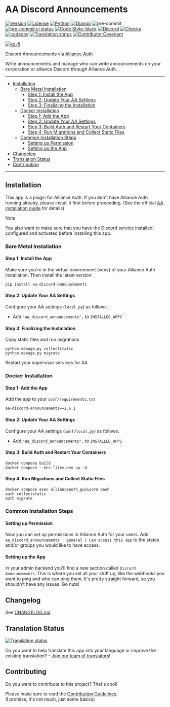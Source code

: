 # AA Discord Announcements<a name="aa-discord-announcements"></a>

[![Version](https://img.shields.io/pypi/v/aa-discord-announcements?label=release)](https://pypi.org/project/aa-discord-announcements/)
[![License](https://img.shields.io/github/license/ppfeufer/aa-discord-announcements)](https://github.com/ppfeufer/aa-discord-announcements/blob/master/LICENSE)
[![Python](https://img.shields.io/pypi/pyversions/aa-discord-announcements)](https://pypi.org/project/aa-discord-announcements/)
[![Django](https://img.shields.io/pypi/djversions/aa-discord-announcements?label=django)](https://pypi.org/project/aa-discord-announcements/)
![pre-commit](https://img.shields.io/badge/pre--commit-enabled-brightgreen?logo=pre-commit&logoColor=white)
[![pre-commit.ci status](https://results.pre-commit.ci/badge/github/ppfeufer/aa-discord-announcements/master.svg)](https://results.pre-commit.ci/latest/github/ppfeufer/aa-discord-announcements/master)
[![Code Style: black](https://img.shields.io/badge/code%20style-black-000000.svg)](http://black.readthedocs.io/en/latest/)
[![Discord](https://img.shields.io/discord/790364535294132234?label=discord)](https://discord.gg/zmh52wnfvM)
[![Checks](https://github.com/ppfeufer/aa-discord-announcements/actions/workflows/automated-checks.yml/badge.svg)](https://github.com/ppfeufer/aa-discord-announcements/actions/workflows/automated-checks.yml)
[![codecov](https://codecov.io/gh/ppfeufer/aa-discord-announcements/branch/master/graph/badge.svg?token=9I6HQB6W6J)](https://codecov.io/gh/ppfeufer/aa-discord-announcements)
[![Translation status](https://weblate.ppfeufer.de/widget/alliance-auth-apps/aa-discord-announcements/svg-badge.svg)](https://weblate.ppfeufer.de/engage/alliance-auth-apps/)
[![Contributor Covenant](https://img.shields.io/badge/Contributor%20Covenant-2.1-4baaaa.svg)](https://github.com/ppfeufer/aa-discord-announcements/blob/master/CODE_OF_CONDUCT.md)

[![ko-fi](https://ko-fi.com/img/githubbutton_sm.svg)](https://ko-fi.com/N4N8CL1BY)

Discord Announcements via [Alliance Auth](https://gitlab.com/allianceauth/allianceauth)

Write announcements and manage who can write announcements on your corporation or
alliance Discord through Alliance Auth.

______________________________________________________________________

<!-- mdformat-toc start --slug=github --maxlevel=6 --minlevel=2 -->

- [Installation](#installation)
  - [Bare Metal Installation](#bare-metal-installation)
    - [Step 1: Install the App](#step-1-install-the-app)
    - [Step 2: Update Your AA Settings](#step-2-update-your-aa-settings)
    - [Step 3: Finalizing the Installation](#step-3-finalizing-the-installation)
  - [Docker Installation](#docker-installation)
    - [Step 1: Add the App](#step-1-add-the-app)
    - [Step 2: Update Your AA Settings](#step-2-update-your-aa-settings-1)
    - [Step 3: Build Auth and Restart Your Containers](#step-3-build-auth-and-restart-your-containers)
    - [Step 4: Run Migrations and Collect Static Files](#step-4-run-migrations-and-collect-static-files)
  - [Common Installation Steps](#common-installation-steps)
    - [Setting up Permission](#setting-up-permission)
    - [Setting up the App](#setting-up-the-app)
- [Changelog](#changelog)
- [Translation Status](#translation-status)
- [Contributing](#contributing)

<!-- mdformat-toc end -->

______________________________________________________________________

## Installation<a name="installation"></a>

This app is a plugin for Alliance Auth. If you don't have Alliance Auth running already,
please install it first before proceeding.
(See the official [AA installation guide](https://allianceauth.readthedocs.io/en/latest/installation/allianceauth.html) for details)

> [!NOTE]
>
> You also want to make sure that you have the
> [Discord service](https://allianceauth.readthedocs.io/en/latest/features/services/discord.html)
> installed, configured and activated before installing this app.

### Bare Metal Installation<a name="bare-metal-installation"></a>

#### Step 1: Install the App<a name="step-1-install-the-app"></a>

Make sure you're in the virtual environment (venv) of your Alliance Auth installation.
Then install the latest version:

```shell
pip install aa-discord-announcements
```

#### Step 2: Update Your AA Settings<a name="step-2-update-your-aa-settings"></a>

Configure your AA settings (`local.py`) as follows:

- Add `"aa_discord_announcements",` to `INSTALLED_APPS`

#### Step 3: Finalizing the Installation<a name="step-3-finalizing-the-installation"></a>

Copy static files and run migrations

```shell
python manage.py collectstatic
python manage.py migrate
```

Restart your supervisor services for AA

### Docker Installation<a name="docker-installation"></a>

#### Step 1: Add the App<a name="step-1-add-the-app"></a>

Add the app to your `conf/requirements.txt`

```text
aa-discord-announcements==2.6.1
```

#### Step 2: Update Your AA Settings<a name="step-2-update-your-aa-settings-1"></a>

Configure your AA settings (`conf/local.py`) as follows:

- Add `"aa_discord_announcements",` to `INSTALLED_APPS`

#### Step 3: Build Auth and Restart Your Containers<a name="step-3-build-auth-and-restart-your-containers"></a>

```shell
docker compose build
docker compose --env-file=.env up -d
```

#### Step 4: Run Migrations and Collect Static Files<a name="step-4-run-migrations-and-collect-static-files"></a>

```shell
docker compose exec allianceauth_gunicorn bash
auth collectstatic
auth migrate
```

### Common Installation Steps<a name="common-installation-steps"></a>

#### Setting up Permission<a name="setting-up-permission"></a>

Now you can set up permissions in Alliance Auth for your users.
Add `aa_discord_announcements | general | Can access this app` to the states and/or
groups you would like to have access.

#### Setting up the App<a name="setting-up-the-app"></a>

In your admin backend you'll find a new section called `Discord Announcements`.
This is where you set all your stuff up, like the webhooks you want to ping and who
can ping them. It's pretty straight forward, so you shouldn't have any issues. Go nuts!

## Changelog<a name="changelog"></a>

See [CHANGELOG.md](https://github.com/ppfeufer/aa-discord-announcements/blob/master/CHANGELOG.md)

## Translation Status<a name="translation-status"></a>

[![Translation status](https://weblate.ppfeufer.de/widget/alliance-auth-apps/aa-discord-announcements/multi-auto.svg)](https://weblate.ppfeufer.de/engage/alliance-auth-apps/)

Do you want to help translate this app into your language or improve the existing
translation? - [Join our team of translators][weblate engage]!

## Contributing<a name="contributing"></a>

Do you want to contribute to this project? That's cool!

Please make sure to read the [Contribution Guidelines].\
(I promise, it's not much, just some basics)

<!-- Links -->

[contribution guidelines]: https://github.com/ppfeufer/aa-discord-announcements/blob/master/CONTRIBUTING.md "Contribution Guidelines"
[weblate engage]: https://weblate.ppfeufer.de/engage/alliance-auth-apps/ "Weblate Translations"
